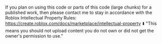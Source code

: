 If you plan on using this code or parts of this code (large chunks) for a published work, then please contact me to stay in accordance with the Roblox Intellectual Property Rules: https://create.roblox.com/docs/marketplace/intellectual-property
⬇️
"This means you should not upload content you do not own or did not get the owner's permission to use."

